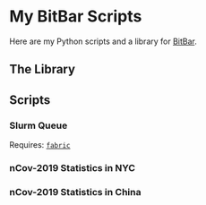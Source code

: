 # My BitBar Scripts

Here are my Python scripts and a library for [BitBar][bitbar-home].

## The Library

## Scripts

### Slurm Queue

Requires: [`fabric`][fabfile]

[fabfile]: http://www.fabfile.org

### nCov-2019 Statistics in NYC

### nCov-2019 Statistics in China

[bitbar-home]: https://getbitbar.com
[bitbar-github]: https://github.com/matryer/bitbar
